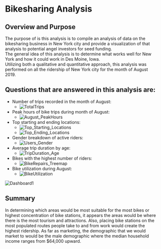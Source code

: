 # Bikesharing Analysis

## Overview and Purpose  
The purpose of is this analysis is to compile an analysis of data on the bikesharing business in New York city and provide a visualization of that analysis to potential angel investors for seed funding.  
The general idea of this analysis is to determine what works well for New York and how it could work in Des Moine, Iowa.  
Utilizing both a qualitative and quantitative approach, this analysis was performed on all the ridership of New York city for the month of August 2019.  

## Questions that are answered in this analysis are:  
- Number of trips recorded in the month of August:  
	- ![TotalTrips](https://user-images.githubusercontent.com/83401820/135740862-278ce269-87c3-46b6-8af3-298c86138029.png)
- Peak hours of bike trips during month of August:  
	- ![August_PeakHours](https://user-images.githubusercontent.com/83401820/135740863-442d98ad-fa75-4a27-821b-a5293989e424.png)  
- Top starting and ending locations:  
	- ![Top_Starting_Locations](https://user-images.githubusercontent.com/83401820/135740932-d3414682-f010-4b4e-9b6f-f90276425711.png)
	- ![Top_Ending_Locations](https://user-images.githubusercontent.com/83401820/135740933-43878f8c-a5de-4bd1-8819-989122033ba4.png) 
- Gender breakdown of active riders:  
	- ![Users_Gender](https://user-images.githubusercontent.com/83401820/135740936-0a451d30-b8a2-4937-9722-8c6ca9a71890.png) 
- Average trip duration by age:  
	- ![TripDuration_Age](https://user-images.githubusercontent.com/83401820/135740944-e8ae35e6-2435-4432-ab98-d55cdff12491.png)
- Bikes with the highest number of riders:  
	- ![BikeRepairs_Treemap](https://user-images.githubusercontent.com/83401820/135740947-3e0cb3b8-71f8-4dfe-8d37-799ecabe266f.png) 
- Bike utilization during August:  
	- ![BikeUtilization](https://user-images.githubusercontent.com/83401820/135740949-33557f0b-44d4-4709-8a12-3a90ac9557eb.png)

![Dashboard1](https://user-images.githubusercontent.com/83401820/135740979-09af5e69-f663-48cf-861a-7e7f526a166f.png)

## Summary  
In determining which areas would be most suitable for the most bikes or highest concentration of bike stations, it appears the areas would be where there is the most tourism and attractions. Also, placing bike stations on the most populated routes people take to and from work would create the highest ridership. 
As far as marketing, the demographic that we would market to would be the male demographic where the median household income ranges from $64,000 upward.  
